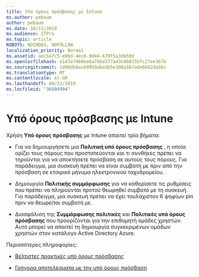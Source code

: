 ```yaml
---
title: Υπό όρους πρόσβασης με Intune
ms.author: pebaum
author: pebaum
ms.date: 10/11/2018
ms.audience: ITPro
ms.topic: article
ROBOTS: NOINDEX, NOFOLLOW
localization_priority: Normal
ms.assetid: aecba7c5-e86d-4ec8-9d44-679f5a3d659d
ms.openlocfilehash: e147e7460ee6a786e577a43c0b8355fc27ee367b
ms.sourcegitcommit: 1d98db8acb9959aba3b5e308a567ade6b62da56c
ms.translationtype: MT
ms.contentlocale: el-GR
ms.lasthandoff: 08/22/2019
ms.locfileid: "36504994"
---
```

# <a name="conditional-access-with-intune"></a>Υπό όρους πρόσβασης με Intune

Χρήση **Υπό όρους πρόσβασης** με Intune απαιτεί τρία βήματα: 
  
- Για να δημιουργήσετε μια **Πολιτική υπό όρους πρόσβασης** , η οποία ορίζει τους πόρους που προστατεύονται και τι συνθήκες πρέπει να τηρούνται για να αποκτήσετε πρόσβαση σε αυτούς τους πόρους. Για παράδειγμα, μια συσκευή πρέπει να είναι συμβατή με πριν από την πρόσβαση σε εταιρικό μήνυμα ηλεκτρονικού ταχυδρομείου. 
    
- Δημιουργία **Πολιτικής συμμόρφωσης** για να καθορίσετε τις ρυθμίσεις που πρέπει να πληρούνται προτού θεωρηθεί συμβατό με τη συσκευή. Για παράδειγμα, μια συσκευή πρέπει να έχει τουλάχιστον 6 ψηφίων pin πριν να θεωρείται συμβατή με. 
    
- Διασφάλιση της **Συμμόρφωσης πολιτικές** και **Πολιτικές υπό όρους πρόσβασης** που προορίζονται για την επιθυμητή ομάδες χρηστών. Αυτό μπορεί να απαιτεί τη δημιουργία συγκεκριμένων ομάδων χρηστών στον κατάλογο Active Directory Azure. 
    
Περισσότερες πληροφορίες:
  
- [Βέλτιστες πρακτικές υπό όρους πρόσβασης](https://docs.microsoft.com/azure/active-directory/conditional-access/best-practices)
    
- [Γρήγορα αποτελέσματα με την υπό όρους πρόσβαση](https://docs.microsoft.com/azure/active-directory/active-directory-conditional-access-azure-portal-get-started)
    

